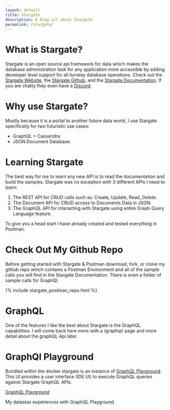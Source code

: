 ```yaml
---
layout: default
title: Stargate
description: A blog all about Stargate
permalink: /stargate/
---
```


# What is Stargate?

Stargate is an open source api framework for data which makes the database administration task for any application more accessible by adding developer level support for all turnkey database operations.  Check out the [Stargate Website](https://stargate.io/), the [Stargate Github](https://github.com/stargate/stargate), and the [Stargate Documentation](https://stargate.io/docs/stargate/0.1/quickstart/quickstart.html).  If you are chatty they even have a 
[Discord](https://discord.com/invite/33mKDHHFUE).

# Why use Stargate?

Mostly because it is a portal to another future data world,  I use Stargate specifically for two futuristic use cases:
*   GraphQL + Cassandra
*   JSON Document Database.   

# Learning Stargate

The best way for me to learn any new API is to read the documentation and build the samples.  Stargate was no exception with 3 different APIs I need to learn:

1. The REST API for CRUD calls such as: Create, Update, Read, Delete.  
2. The Document API for CRUD access to Documents Data in JSON.
3. The GraphQL API for interacting with Stargate using entire Graph Query Language feature. 

To give you a head start I have already created and tested everything in Postman.

# Check Out My Github Repo
Before getting started with Stargate & Postman download, fork, or clone my github repo which contains a Postman Environment and all of the sample calls you will find in the Stargate Documentation.   There is even a folder of sample calls for GraphQl.

{% include stargate_postman_repo.html %}

# GraphQL
One of the features I like the best about Stargate is the GraphQL capabilities.  I will come back here more with a /graphql/ page and more detail about the graphQL Api later. 

# GraphQl Playground
Bundled within the docker stargate is an instance of [GraphQL Playground](https://github.com/graphql/graphql-playground).  This UI provides a user interface (IDE UI) to execute GraphQL queries against Stargate GraphQL APIs.

<div class="mui-container">
    <div class="home mui-row">
      <div class="mui-col-md-6">
        <article class="mui-panel">
          <div class="bg-holder bg-deep-purple" style="background:url(/assets/images/database.jpg) no-repeat center center">
            <span class="post-list-title">
              <a class="post-link" href="/stargate/graphql/playground/">GraphQL Playground</a>
            </span>
            <div class="img-overlay"></div>
            <a href="/stargate/graphql/playground/" class="overlay"></a>
          </div>
          <div class="post-data">
            <p class="post-excerpt">My datastax experiences with GraphQL Playground</p>
          </div>
        </article>
    </div>
  </div>
</div>